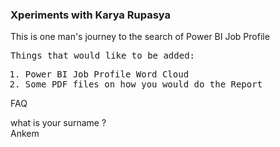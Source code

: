 ### Xperiments with  Karya Rupasya

This is one man's journey to the search of Power BI Job Profile

<tt>
Things that would like to be added:

  1. Power BI Job Profile Word Cloud
  2. Some PDF files on how you would do the Report
 </tt>

FAQ

what is your surname ? <br>
Ankem
